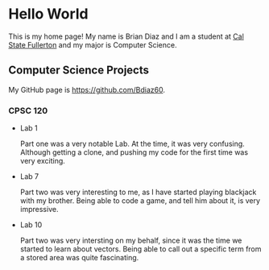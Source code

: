 # Hello World

This is my home page! My name is Brian Diaz and I am a student at [Cal State Fullerton](http://www.fullerton.edu/) and my major is Computer Science.

## Computer Science Projects

My GitHub page is https://github.com/Bdiaz60.

### CPSC 120

* Lab 1

    Part one was a very notable Lab. At the time, it was very confusing.
    Although getting a clone, and pushing my code for the first time
    was very exciting. 


* Lab 7 

    Part two was very interesting to me, as I have started playing blackjack
    with my brother. Being able to code a game, and tell him about it,
    is very impressive. 


* Lab 10

    Part two was very intersting on my behalf, since it was the time we
    started to learn about vectors. Being able to call out a specific
    term from a stored area was quite fascinating. 
